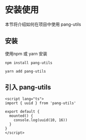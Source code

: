 # 安装使用
本节将介绍如何在项目中使用 pang-utils

## 安装
使用npm 或 yarn 安装

```
npm install pang-utils

yarn add pang-utils
```

## 引入 pang-utils

```vue
<script lang="ts">
import { uuid } from 'pang-utils'

export default {
  mounted() {
    console.log(uuid(10, 16))
  }
}
</script>
```

